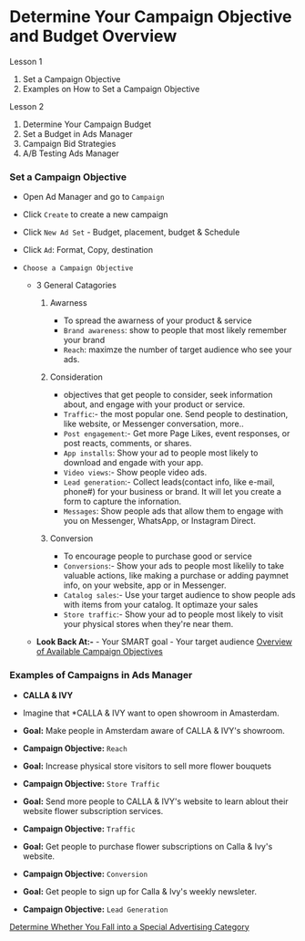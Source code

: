 # Determine Your Campaign Objective and Budget Overview

Lesson 1

1. Set a Campaign Objective
2. Examples on How to Set a Campaign Objective

Lesson 2

1. Determine Your Campaign Budget
2. Set a Budget in Ads Manager
3. Campaign Bid Strategies
4. A/B Testing Ads Manager

### Set a Campaign Objective

- Open Ad Manager and go to `Campaign`
- Click `Create` to create a new campaign
- Click `New Ad Set` - Budget, placement, budget & Schedule
- Click `Ad`: Format, Copy, destination
- `Choose a Campaign Objective`

  - 3 General Catagories

    1. Awarness

       - To spread the awarness of your product & service
       - `Brand awareness`: show to people that most likely remember your brand
       - `Reach`: maximze the number of target audience who see your ads.

    2. Consideration

       - objectives that get people to consider, seek information about, and engage with your product or service.
       - `Traffic`:- the most popular one. Send people to destination, like website, or Messenger conversation, more..
       - `Post engagement`:- Get more Page Likes, event responses, or post reacts, comments, or shares.
       - `App installs`: Show your ad to people most likely to download and engade with your app.
       - `Video views`:- Show people video ads.
       - `Lead generation`:- Collect leads(contact info, like e-mail, phone#) for your business or brand. It will let you create a form to capture the infornation.
       - `Messages`: Show people ads that allow them to engage with you on Messenger, WhatsApp, or Instagram Direct.

    3. Conversion
       - To encourage people to purchase good or service
       - `Conversions`:- Show your ads to people most likelily to take valuable actions, like making a purchase or adding paymnet info, on your website, app or in Messenger.
       - `Catalog sales`:- Use your target audience to show people ads with items from your catalog. It optimaze your sales
       - `Store traffic`:- Show your ad to people most likely to visit your physical stores when they're near them.

  - **Look Back At:-** - Your SMART goal - Your target audience
    [Overview of Available Campaign Objectives](https://www.coursera.org/learn/advertising-with-facebook/supplement/KYdW6/overview-of-available-campaign-objectives)

### Examples of Campaigns in Ads Manager

- **CALLA & IVY**
- Imagine that \*CALLA & IVY want to open showroom in Amasterdam.
- **Goal:** Make people in Amsterdam aware of CALLA & IVY's showroom.
- **Campaign Objective:** `Reach`

- **Goal:** Increase physical store visitors to sell more flower bouquets
- **Campaign Objective:** `Store Traffic`

- **Goal:** Send more people to CALLA & IVY's website to learn ablout their website flower subscription services.
- **Campaign Objective:** `Traffic`

- **Goal:** Get people to purchase flower subscriptions on Calla & Ivy's website.
- **Campaign Objective:** `Conversion`

- **Goal:** Get people to sign up for Calla & Ivy's weekly newsleter.
- **Campaign Objective:** `Lead Generation`

[Determine Whether You Fall into a Special Advertising Category](coursera.org/learn/advertising-with-facebook/supplement/OVcTH/determine-whether-you-fall-into-a-special-advertising-category)
